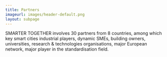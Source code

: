 ```yaml
---
title: Partners
imageurl: images/header-default.png
layout: subpage
---
```

SMARTER TOGETHER involves 30 partners from 8 countries, among which key smart cities industrial players, dynamic SMEs, building owners, universities, research & technologies organisations, major European network, major player in the standardisation field.
